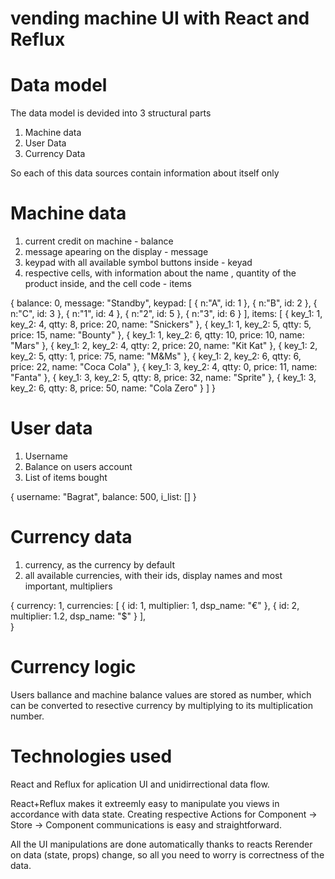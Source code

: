 # vending machine UI with React and Reflux

# Data model 

The data model is devided into 3 structural parts

1. Machine data
2. User Data
3. Currency Data

So each of this data sources contain information about itself only 

# Machine data

1. current credit on machine - balance 
2. message apearing on the display - message
3. keypad with all available symbol buttons inside - keyad
4. respective cells, with information about the name , quantity of the product inside, and the cell code - items

{
	balance: 0,
	message: "Standby",
	keypad: [
		{
			n:"A",
			id: 1
		},
		{
			n:"B",
			id: 2
		},
		{
			n:"C",
			id: 3
		},
		{
			n:"1",
			id: 4
		},
		{
			n:"2",
			id: 5
		},
		{
			n:"3",
			id: 6
		}
	],
	items: [
		{
			key_1: 1,
			key_2: 4,
			qtty: 8,
			price: 20,
			name: "Snickers"
		},
		{
			key_1: 1,
			key_2: 5,
			qtty: 5,
			price: 15,
			name: "Bounty"
		},
		{
			key_1: 1,
			key_2: 6,
			qtty: 10,
			price: 10,
			name: "Mars"
		},
		{
			key_1: 2,
			key_2: 4,
			qtty: 2,
			price: 20,
			name: "Kit Kat"
		},
		{
			key_1: 2,
			key_2: 5,
			qtty: 1,
			price: 75,
			name: "M&Ms"
		},
		{
			key_1: 2,
			key_2: 6,
			qtty: 6,
			price: 22,
			name: "Coca Cola"
		},
		{
			key_1: 3,
			key_2: 4,
			qtty: 0,
			price: 11,
			name: "Fanta"
		},
		{
			key_1: 3,
			key_2: 5,
			qtty: 8,
			price: 32,
			name: "Sprite"
		},
		{
			key_1: 3,
			key_2: 6,
			qtty: 8,
			price: 50,
			name: "Cola Zero"
		}
	]
}

# User data

1. Username
2. Balance on users account
3. List of items bought

{
	username: "Bagrat",
	balance: 500,
	i_list: []
}

# Currency data

1. currency, as the currency by default
2. all available currencies, with their ids, display names and most important, multipliers

{
	currency: 1,
	currencies: [
		{
			id: 1,
			multiplier: 1,
			dsp_name: "€"
		},
		{
			id: 2,
			multiplier: 1.2,
			dsp_name: "$"
		}
	],	
}

# Currency logic

Users ballance and machine balance values are stored as number, which can be converted to resective currency by multiplying to its multiplication number.

# Technologies used

React and Reflux for aplication UI and unidirrectional data flow. 

React+Reflux makes it extreemly easy to manipulate you views in accordance with data state. Creating respective Actions for Component -> Store -> Component communications is easy and straightforward.

All the UI manipulations are done automatically thanks to reacts Rerender on data (state, props) change, so all you need to worry is correctness of the data.

